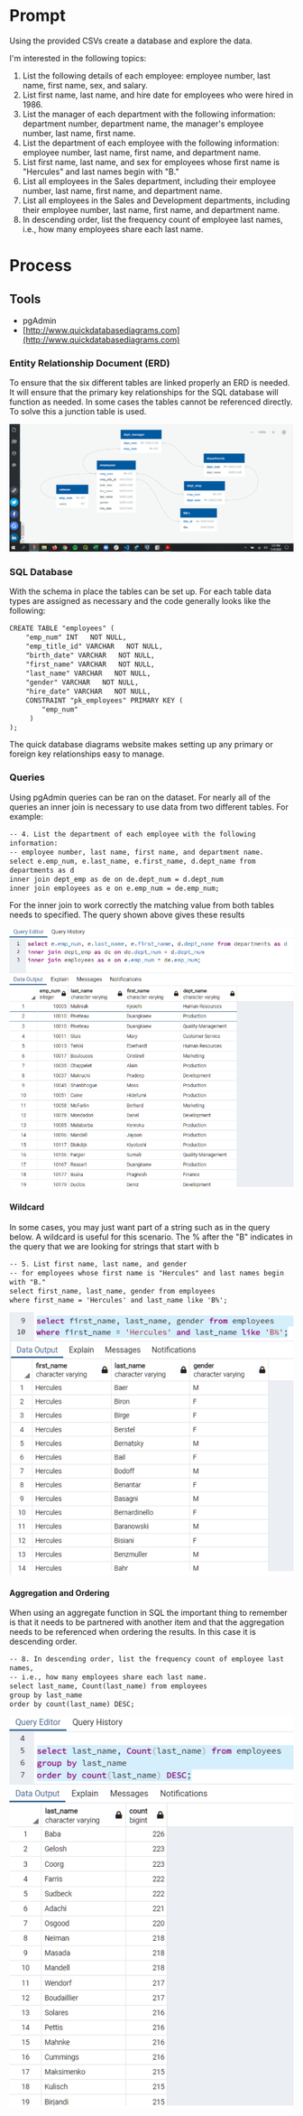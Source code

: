 # Prompt

Using the provided CSVs create a database and explore the data.

I'm interested in the following topics:
1. List the following details of each employee: employee number, last name, first name, sex, and salary.
2. List first name, last name, and hire date for employees who were hired in 1986.
3. List the manager of each department with the following information: department number, department name, the manager's employee number, last name, first name.
4. List the department of each employee with the following information: employee number, last name, first name, and department name.
5. List first name, last name, and sex for employees whose first name is "Hercules" and last names begin with "B."
6. List all employees in the Sales department, including their employee number, last name, first name, and department name.
7. List all employees in the Sales and Development departments, including their employee number, last name, first name, and department name.
8. In descending order, list the frequency count of employee last names, i.e., how many employees share each last name.

# Process

## Tools
- pgAdmin
- [http://www.quickdatabasediagrams.com](http://www.quickdatabasediagrams.com)

### Entity Relationship Document (ERD)
To ensure that the six different tables are linked properly an ERD is needed. It will ensure that the primary key relationships for the SQL database will function as needed. In some cases the tables cannot be referenced directly. To solve this a junction table is used.

<img src="EmployeeSQL/Pewlett _Hackard_ERD.png" height="auto">

### SQL Database
With the schema in place the tables can be set up. For each table data types are assigned as necessary and the code generally looks like the following:
```
CREATE TABLE "employees" (
    "emp_num" INT   NOT NULL,
    "emp_title_id" VARCHAR   NOT NULL,
    "birth_date" VARCHAR   NOT NULL,
    "first_name" VARCHAR   NOT NULL,
    "last_name" VARCHAR   NOT NULL,
    "gender" VARCHAR   NOT NULL,
    "hire_date" VARCHAR   NOT NULL,
    CONSTRAINT "pk_employees" PRIMARY KEY (
        "emp_num"
     )
);
```

The quick database diagrams website makes setting up any primary or foreign key relationships easy to manage.

### Queries
Using pgAdmin queries can be ran on the dataset. For nearly all of the queries an inner join is necessary to use data from two different tables. For example:
```
-- 4. List the department of each employee with the following information: 
-- employee number, last name, first name, and department name.
select e.emp_num, e.last_name, e.first_name, d.dept_name from departments as d
inner join dept_emp as de on de.dept_num = d.dept_num
inner join employees as e on e.emp_num = de.emp_num;
```
For the inner join to work correctly the matching value from both tables needs to specified. The query shown above gives these results

<img src="EmployeeSQL/images/query_1.png" height="auto">

#### Wildcard
In some cases, you may just want part of a string such as in the query below. A wildcard is useful for this scenario. The % after the "B" indicates in the query that we are looking for strings that start with b
```
-- 5. List first name, last name, and gender 
-- for employees whose first name is "Hercules" and last names begin with "B."
select first_name, last_name, gender from employees 
where first_name = 'Hercules' and last_name like 'B%';
```
<img src="EmployeeSQL/images/wildcard.png" height="auto">

#### Aggregation and Ordering
When using an aggregate function in SQL the important thing to remember is that it needs to be partnered with another item and that the aggregation needs to be referenced when ordering the results. In this case it is descending order.
```
-- 8. In descending order, list the frequency count of employee last names, 
-- i.e., how many employees share each last name.
select last_name, Count(last_name) from employees 
group by last_name
order by count(last_name) DESC;
```
<img src="EmployeeSQL/images/last_name.png" height="auto">
